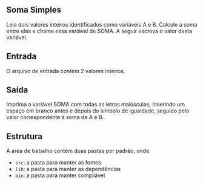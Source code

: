## Soma Simples
Leia dois valores inteiros identificados como variáveis A e B. Calcule a soma entre elas e chame essa variável de SOMA.
A seguir escreva o valor desta variável.

## Entrada
O arquivo de entrada contém 2 valores inteiros.

## Saída
Imprima a variável SOMA com todas as letras maiúsculas, inserindo um espaço em branco antes e depois do símbolo de igualdade, seguido pelo valor correspondente à soma de A e B.

## Estrutura
A área de trabalho contém duas pastas por padrão, onde:

- `src`: a pasta para manter as fontes
- `lib`: a pasta para manter as dependências
- `bin`: a pasta para manter compilável